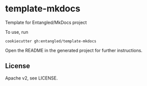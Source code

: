 # template-mkdocs

Template for Entangled/MkDocs project

To use, run

```
cookiecutter gh:entangled/template-mkdocs
```

Open the README in the generated project for further instructions.

## License

Apache v2, see LICENSE.
